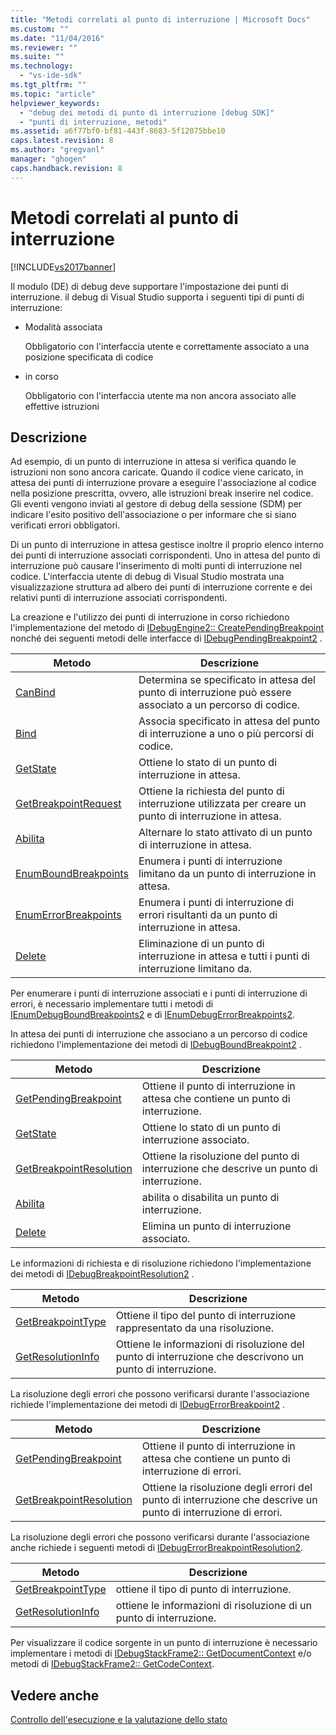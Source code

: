 ```yaml
---
title: "Metodi correlati al punto di interruzione | Microsoft Docs"
ms.custom: ""
ms.date: "11/04/2016"
ms.reviewer: ""
ms.suite: ""
ms.technology: 
  - "vs-ide-sdk"
ms.tgt_pltfrm: ""
ms.topic: "article"
helpviewer_keywords: 
  - "debug dei metodi di punto di interruzione [debug SDK]"
  - "punti di interruzione, metodi"
ms.assetid: a6f77bf0-bf81-443f-8683-5f12075bbe10
caps.latest.revision: 8
ms.author: "gregvanl"
manager: "ghogen"
caps.handback.revision: 8
---
```

# Metodi correlati al punto di interruzione
[!INCLUDE[vs2017banner](../../code-quality/includes/vs2017banner.md)]

Il modulo \(DE\) di debug deve supportare l'impostazione dei punti di interruzione.  il debug di Visual Studio supporta i seguenti tipi di punti di interruzione:  
  
-   Modalità associata  
  
     Obbligatorio con l'interfaccia utente e correttamente associato a una posizione specificata di codice  
  
-   in corso  
  
     Obbligatorio con l'interfaccia utente ma non ancora associato alle effettive istruzioni  
  
## Descrizione  
 Ad esempio, di un punto di interruzione in attesa si verifica quando le istruzioni non sono ancora caricate.  Quando il codice viene caricato, in attesa dei punti di interruzione provare a eseguire l'associazione al codice nella posizione prescritta, ovvero, alle istruzioni break inserire nel codice.  Gli eventi vengono inviati al gestore di debug della sessione \(SDM\) per indicare l'esito positivo dell'associazione o per informare che si siano verificati errori obbligatori.  
  
 Di un punto di interruzione in attesa gestisce inoltre il proprio elenco interno dei punti di interruzione associati corrispondenti.  Uno in attesa del punto di interruzione può causare l'inserimento di molti punti di interruzione nel codice.  L'interfaccia utente di debug di Visual Studio mostrata una visualizzazione struttura ad albero dei punti di interruzione corrente e dei relativi punti di interruzione associati corrispondenti.  
  
 La creazione e l'utilizzo dei punti di interruzione in corso richiedono l'implementazione del metodo di [IDebugEngine2:: CreatePendingBreakpoint](../../extensibility/debugger/reference/idebugengine2-creatependingbreakpoint.md) nonché dei seguenti metodi delle interfacce di [IDebugPendingBreakpoint2](../../extensibility/debugger/reference/idebugpendingbreakpoint2.md) .  
  
|Metodo|Descrizione|  
|------------|-----------------|  
|[CanBind](../../extensibility/debugger/reference/idebugpendingbreakpoint2-canbind.md)|Determina se specificato in attesa del punto di interruzione può essere associato a un percorso di codice.|  
|[Bind](../../extensibility/debugger/reference/idebugpendingbreakpoint2-bind.md)|Associa specificato in attesa del punto di interruzione a uno o più percorsi di codice.|  
|[GetState](../Topic/IDebugPendingBreakpoint2::GetState.md)|Ottiene lo stato di un punto di interruzione in attesa.|  
|[GetBreakpointRequest](../../extensibility/debugger/reference/idebugpendingbreakpoint2-getbreakpointrequest.md)|Ottiene la richiesta del punto di interruzione utilizzata per creare un punto di interruzione in attesa.|  
|[Abilita](../../extensibility/debugger/reference/idebugpendingbreakpoint2-enable.md)|Alternare lo stato attivato di un punto di interruzione in attesa.|  
|[EnumBoundBreakpoints](../../extensibility/debugger/reference/idebugpendingbreakpoint2-enumboundbreakpoints.md)|Enumera i punti di interruzione limitano da un punto di interruzione in attesa.|  
|[EnumErrorBreakpoints](../Topic/IDebugPendingBreakpoint2::EnumErrorBreakpoints.md)|Enumera i punti di interruzione di errori risultanti da un punto di interruzione in attesa.|  
|[Delete](../../extensibility/debugger/reference/idebugpendingbreakpoint2-delete.md)|Eliminazione di un punto di interruzione in attesa e tutti i punti di interruzione limitano da.|  
  
 Per enumerare i punti di interruzione associati e i punti di interruzione di errori, è necessario implementare tutti i metodi di [IEnumDebugBoundBreakpoints2](../../extensibility/debugger/reference/ienumdebugboundbreakpoints2.md) e di [IEnumDebugErrorBreakpoints2](../../extensibility/debugger/reference/ienumdebugerrorbreakpoints2.md).  
  
 In attesa dei punti di interruzione che associano a un percorso di codice richiedono l'implementazione dei metodi di [IDebugBoundBreakpoint2](../../extensibility/debugger/reference/idebugboundbreakpoint2.md) .  
  
|Metodo|Descrizione|  
|------------|-----------------|  
|[GetPendingBreakpoint](../Topic/IDebugBoundBreakpoint2::GetPendingBreakpoint.md)|Ottiene il punto di interruzione in attesa che contiene un punto di interruzione.|  
|[GetState](../../extensibility/debugger/reference/idebugboundbreakpoint2-getstate.md)|Ottiene lo stato di un punto di interruzione associato.|  
|[GetBreakpointResolution](../../extensibility/debugger/reference/idebugboundbreakpoint2-getbreakpointresolution.md)|Ottiene la risoluzione del punto di interruzione che descrive un punto di interruzione.|  
|[Abilita](../../extensibility/debugger/reference/idebugboundbreakpoint2-enable.md)|abilita o disabilita un punto di interruzione.|  
|[Delete](../../extensibility/debugger/reference/idebugboundbreakpoint2-delete.md)|Elimina un punto di interruzione associato.|  
  
 Le informazioni di richiesta e di risoluzione richiedono l'implementazione dei metodi di [IDebugBreakpointResolution2](../../extensibility/debugger/reference/idebugbreakpointresolution2.md) .  
  
|Metodo|Descrizione|  
|------------|-----------------|  
|[GetBreakpointType](../../extensibility/debugger/reference/idebugbreakpointresolution2-getbreakpointtype.md)|Ottiene il tipo del punto di interruzione rappresentato da una risoluzione.|  
|[GetResolutionInfo](../../extensibility/debugger/reference/idebugbreakpointresolution2-getresolutioninfo.md)|Ottiene le informazioni di risoluzione del punto di interruzione che descrivono un punto di interruzione.|  
  
 La risoluzione degli errori che possono verificarsi durante l'associazione richiede l'implementazione dei metodi di [IDebugErrorBreakpoint2](../../extensibility/debugger/reference/idebugerrorbreakpoint2.md) .  
  
|Metodo|Descrizione|  
|------------|-----------------|  
|[GetPendingBreakpoint](../../extensibility/debugger/reference/idebugerrorbreakpoint2-getpendingbreakpoint.md)|Ottiene il punto di interruzione in attesa che contiene un punto di interruzione di errori.|  
|[GetBreakpointResolution](../../extensibility/debugger/reference/idebugerrorbreakpoint2-getbreakpointresolution.md)|Ottiene la risoluzione degli errori del punto di interruzione che descrive un punto di interruzione di errori.|  
  
 La risoluzione degli errori che possono verificarsi durante l'associazione anche richiede i seguenti metodi di [IDebugErrorBreakpointResolution2](../../extensibility/debugger/reference/idebugerrorbreakpointresolution2.md).  
  
|Metodo|Descrizione|  
|------------|-----------------|  
|[GetBreakpointType](../../extensibility/debugger/reference/idebugerrorbreakpointresolution2-getbreakpointtype.md)|ottiene il tipo di punto di interruzione.|  
|[GetResolutionInfo](../../extensibility/debugger/reference/idebugerrorbreakpointresolution2-getresolutioninfo.md)|ottiene le informazioni di risoluzione di un punto di interruzione.|  
  
 Per visualizzare il codice sorgente in un punto di interruzione è necessario implementare i metodi di [IDebugStackFrame2:: GetDocumentContext](../../extensibility/debugger/reference/idebugstackframe2-getdocumentcontext.md) e\/o metodi di [IDebugStackFrame2:: GetCodeContext](../Topic/IDebugStackFrame2::GetCodeContext.md).  
  
## Vedere anche  
 [Controllo dell'esecuzione e la valutazione dello stato](../../extensibility/debugger/execution-control-and-state-evaluation.md)